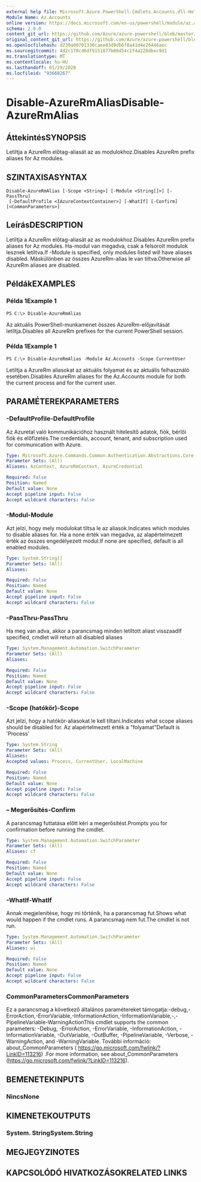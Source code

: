 ```yaml
---
external help file: Microsoft.Azure.PowerShell.Cmdlets.Accounts.dll-Help.xml
Module Name: Az.Accounts
online version: https://docs.microsoft.com/en-us/powershell/module/az.accounts/disable-azurermalias
schema: 2.0.0
content_git_url: https://github.com/Azure/azure-powershell/blob/master/src/Accounts/Accounts/help/Disable-AzureRmAlias.md
original_content_git_url: https://github.com/Azure/azure-powershell/blob/master/src/Accounts/Accounts/help/Disable-AzureRmAlias.md
ms.openlocfilehash: d230a00701330caee83d9db6f0a41d4e26446aec
ms.sourcegitcommit: 4d2c178cd6df9151877b08d54c1f4a228dbec9d1
ms.translationtype: MT
ms.contentlocale: hu-HU
ms.lasthandoff: 01/29/2020
ms.locfileid: "93668267"
---
```

# <span data-ttu-id="f2021-101">Disable-AzureRmAlias</span><span class="sxs-lookup"><span data-stu-id="f2021-101">Disable-AzureRmAlias</span></span>

## <span data-ttu-id="f2021-102">Áttekintés</span><span class="sxs-lookup"><span data-stu-id="f2021-102">SYNOPSIS</span></span>
<span data-ttu-id="f2021-103">Letiltja a AzureRm előtag-aliasát az as modulokhoz.</span><span class="sxs-lookup"><span data-stu-id="f2021-103">Disables AzureRm prefix aliases for Az modules.</span></span>

## <span data-ttu-id="f2021-104">SZINTAXISA</span><span class="sxs-lookup"><span data-stu-id="f2021-104">SYNTAX</span></span>

```
Disable-AzureRmAlias [-Scope <String>] [-Module <String[]>] [-PassThru]
 [-DefaultProfile <IAzureContextContainer>] [-WhatIf] [-Confirm] [<CommonParameters>]
```

## <span data-ttu-id="f2021-105">Leírás</span><span class="sxs-lookup"><span data-stu-id="f2021-105">DESCRIPTION</span></span>
<span data-ttu-id="f2021-106">Letiltja a AzureRm előtag-aliasát az as modulokhoz.</span><span class="sxs-lookup"><span data-stu-id="f2021-106">Disables AzureRm prefix aliases for Az modules.</span></span> <span data-ttu-id="f2021-107">Ha-modul van megadva, csak a felsorolt modulok lesznek letiltva.</span><span class="sxs-lookup"><span data-stu-id="f2021-107">If -Module is specified, only modules listed will have aliases disabled.</span></span> <span data-ttu-id="f2021-108">Máskülönben az összes AzureRm-alias le van tiltva.</span><span class="sxs-lookup"><span data-stu-id="f2021-108">Otherwise all AzureRm aliases are disabled.</span></span>

## <span data-ttu-id="f2021-109">Példák</span><span class="sxs-lookup"><span data-stu-id="f2021-109">EXAMPLES</span></span>

### <span data-ttu-id="f2021-110">Példa 1</span><span class="sxs-lookup"><span data-stu-id="f2021-110">Example 1</span></span>
```
PS C:\> Disable-AzureRmAlias
```

<span data-ttu-id="f2021-111">Az aktuális PowerShell-munkamenet összes AzureRm-előjavítását letiltja.</span><span class="sxs-lookup"><span data-stu-id="f2021-111">Disables all AzureRm prefixes for the current PowerShell session.</span></span>

### <span data-ttu-id="f2021-112">Példa 1</span><span class="sxs-lookup"><span data-stu-id="f2021-112">Example 1</span></span>
```
PS C:\> Disable-AzureRmAlias -Module Az.Accounts -Scope CurrentUser
```

<span data-ttu-id="f2021-113">Letiltja a AzureRm aliasokat az aktuális folyamat és az aktuális felhasználó esetében.</span><span class="sxs-lookup"><span data-stu-id="f2021-113">Disables AzureRm aliases for the Az.Accounts module for both the current process and for the current user.</span></span>

## <span data-ttu-id="f2021-114">PARAMÉTEREK</span><span class="sxs-lookup"><span data-stu-id="f2021-114">PARAMETERS</span></span>

### <span data-ttu-id="f2021-115">-DefaultProfile</span><span class="sxs-lookup"><span data-stu-id="f2021-115">-DefaultProfile</span></span>
<span data-ttu-id="f2021-116">Az Azuretal való kommunikációhoz használt hitelesítő adatok, fiók, bérlői fiók és előfizetés.</span><span class="sxs-lookup"><span data-stu-id="f2021-116">The credentials, account, tenant, and subscription used for communication with Azure.</span></span>

```yaml
Type: Microsoft.Azure.Commands.Common.Authentication.Abstractions.Core.IAzureContextContainer
Parameter Sets: (All)
Aliases: AzContext, AzureRmContext, AzureCredential

Required: False
Position: Named
Default value: None
Accept pipeline input: False
Accept wildcard characters: False
```

### <span data-ttu-id="f2021-117">-Modul</span><span class="sxs-lookup"><span data-stu-id="f2021-117">-Module</span></span>
<span data-ttu-id="f2021-118">Azt jelzi, hogy mely modulokat tiltsa le az aliasok.</span><span class="sxs-lookup"><span data-stu-id="f2021-118">Indicates which modules to disable aliases for.</span></span>
<span data-ttu-id="f2021-119">Ha a none érték van megadva, az alapértelmezett érték az összes engedélyezett modul.</span><span class="sxs-lookup"><span data-stu-id="f2021-119">If none are specified, default is all enabled modules.</span></span>

```yaml
Type: System.String[]
Parameter Sets: (All)
Aliases:

Required: False
Position: Named
Default value: None
Accept pipeline input: False
Accept wildcard characters: False
```

### <span data-ttu-id="f2021-120">-PassThru</span><span class="sxs-lookup"><span data-stu-id="f2021-120">-PassThru</span></span>
<span data-ttu-id="f2021-121">Ha meg van adva, akkor a parancsmag minden letiltott aliast visszaad</span><span class="sxs-lookup"><span data-stu-id="f2021-121">If specified, cmdlet will return all disabled aliases</span></span>

```yaml
Type: System.Management.Automation.SwitchParameter
Parameter Sets: (All)
Aliases:

Required: False
Position: Named
Default value: None
Accept pipeline input: False
Accept wildcard characters: False
```

### <span data-ttu-id="f2021-122">-Scope (hatókör)</span><span class="sxs-lookup"><span data-stu-id="f2021-122">-Scope</span></span>
<span data-ttu-id="f2021-123">Azt jelzi, hogy a hatókör-aliasokat le kell tiltani.</span><span class="sxs-lookup"><span data-stu-id="f2021-123">Indicates what scope aliases should be disabled for.</span></span> <span data-ttu-id="f2021-124">Az alapértelmezett érték a "folyamat"</span><span class="sxs-lookup"><span data-stu-id="f2021-124">Default is 'Process'</span></span>

```yaml
Type: System.String
Parameter Sets: (All)
Aliases:
Accepted values: Process, CurrentUser, LocalMachine

Required: False
Position: Named
Default value: None
Accept pipeline input: False
Accept wildcard characters: False
```

### <span data-ttu-id="f2021-125">– Megerősítés</span><span class="sxs-lookup"><span data-stu-id="f2021-125">-Confirm</span></span>
<span data-ttu-id="f2021-126">A parancsmag futtatása előtt kéri a megerősítést.</span><span class="sxs-lookup"><span data-stu-id="f2021-126">Prompts you for confirmation before running the cmdlet.</span></span>

```yaml
Type: System.Management.Automation.SwitchParameter
Parameter Sets: (All)
Aliases: cf

Required: False
Position: Named
Default value: None
Accept pipeline input: False
Accept wildcard characters: False
```

### <span data-ttu-id="f2021-127">-WhatIf</span><span class="sxs-lookup"><span data-stu-id="f2021-127">-WhatIf</span></span>
<span data-ttu-id="f2021-128">Annak megjelenítése, hogy mi történik, ha a parancsmag fut.</span><span class="sxs-lookup"><span data-stu-id="f2021-128">Shows what would happen if the cmdlet runs.</span></span>
<span data-ttu-id="f2021-129">A parancsmag nem fut.</span><span class="sxs-lookup"><span data-stu-id="f2021-129">The cmdlet is not run.</span></span>

```yaml
Type: System.Management.Automation.SwitchParameter
Parameter Sets: (All)
Aliases: wi

Required: False
Position: Named
Default value: None
Accept pipeline input: False
Accept wildcard characters: False
```

### <span data-ttu-id="f2021-130">CommonParameters</span><span class="sxs-lookup"><span data-stu-id="f2021-130">CommonParameters</span></span>
<span data-ttu-id="f2021-131">Ez a parancsmag a következő általános paramétereket támogatja:-debug,-ErrorAction,-ErrorVariable,-InformationAction,-InformationVariable,-,-PipelineVariable-WarningAction</span><span class="sxs-lookup"><span data-stu-id="f2021-131">This cmdlet supports the common parameters: -Debug, -ErrorAction, -ErrorVariable, -InformationAction, -InformationVariable, -OutVariable, -OutBuffer, -PipelineVariable, -Verbose, -WarningAction, and -WarningVariable.</span></span> <span data-ttu-id="f2021-132">További információ: about_CommonParameters ( https://go.microsoft.com/fwlink/?LinkID=113216) .</span><span class="sxs-lookup"><span data-stu-id="f2021-132">For more information, see about_CommonParameters (https://go.microsoft.com/fwlink/?LinkID=113216).</span></span>

## <span data-ttu-id="f2021-133">BEMENETEK</span><span class="sxs-lookup"><span data-stu-id="f2021-133">INPUTS</span></span>

### <span data-ttu-id="f2021-134">Nincs</span><span class="sxs-lookup"><span data-stu-id="f2021-134">None</span></span>

## <span data-ttu-id="f2021-135">KIMENETEK</span><span class="sxs-lookup"><span data-stu-id="f2021-135">OUTPUTS</span></span>

### <span data-ttu-id="f2021-136">System. String</span><span class="sxs-lookup"><span data-stu-id="f2021-136">System.String</span></span>

## <span data-ttu-id="f2021-137">MEGJEGYZI</span><span class="sxs-lookup"><span data-stu-id="f2021-137">NOTES</span></span>

## <span data-ttu-id="f2021-138">KAPCSOLÓDÓ HIVATKOZÁSOK</span><span class="sxs-lookup"><span data-stu-id="f2021-138">RELATED LINKS</span></span>
